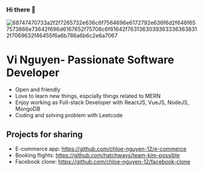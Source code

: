 ### Hi there 👋

![68747470733a2f2f7265732e636c6f7564696e6172792e636f6d2f646f657573666e73642f696d6167652f75706c6f61642f76313630393633363638312f7069632f46455f6a6b786a6b6c2e6a7067](https://user-images.githubusercontent.com/67376402/134077125-720a0a91-acb7-402d-a40b-2ee9fe9ab3cd.jpeg)


# Vi Nguyen- Passionate Software Developer

- Open and friendly
- Love to learn new things, espcially things related to MERN
- Enjoy working as Full-stack Developer with ReactJS, VueJS, NodeJS, MongoDB
- Coding and solving problem with Leetcode

## Projects for sharing 
- E-commerce app: https://github.com/chloe-nguyen-12/e-commerce
- Booking flights: https://github.com/hatchways/team-kim-possible
- Facebook clone: https://github.com/chloe-nguyen-12/facebook-clone
<!--
**vi-nguyen-12/vi-nguyen-12** is a ✨ _special_ ✨ repository because its `README.md` (this file) appears on your GitHub profile.

Here are some ideas to get you started:

- 🔭 I’m currently working on ...
- 🌱 I’m currently learning ...
- 👯 I’m looking to collaborate on ...
- 🤔 I’m looking for help with ...
- 💬 Ask me about ...
- 📫 How to reach me: ...
- 😄 Pronouns: ...
- ⚡ Fun fact: ...
-->
